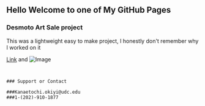 ## Hello Welcome to one of My GitHub Pages



### Desmoto Art Sale project

This was a lightweight easy to make project, I honestly don't remember why I worked on it


[Link](url) and ![Image](src)
```


### Support or Contact

###Kanaetochi.okiyi@udc.edu
###1-(202)-910-1877
